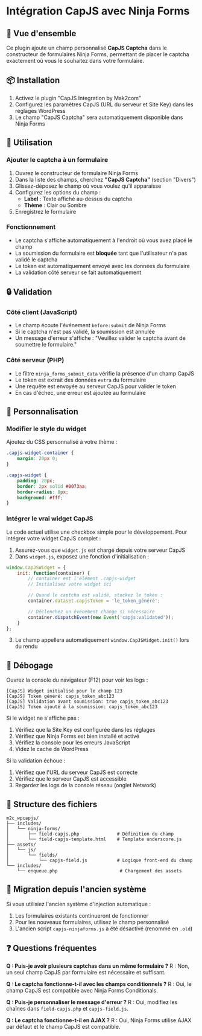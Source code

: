 # Intégration CapJS avec Ninja Forms

## 🎯 Vue d'ensemble

Ce plugin ajoute un champ personnalisé **CapJS Captcha** dans le constructeur de formulaires Ninja Forms, permettant de placer le captcha exactement où vous le souhaitez dans votre formulaire.

## 📦 Installation

1. Activez le plugin "CapJS Integration by Mak2com"
2. Configurez les paramètres CapJS (URL du serveur et Site Key) dans les réglages WordPress
3. Le champ "CapJS Captcha" sera automatiquement disponible dans Ninja Forms

## 🔧 Utilisation

### Ajouter le captcha à un formulaire

1. Ouvrez le constructeur de formulaire Ninja Forms
2. Dans la liste des champs, cherchez **"CapJS Captcha"** (section "Divers")
3. Glissez-déposez le champ où vous voulez qu'il apparaisse
4. Configurez les options du champ :
   - **Label** : Texte affiché au-dessus du captcha
   - **Thème** : Clair ou Sombre
5. Enregistrez le formulaire

### Fonctionnement

- Le captcha s'affiche automatiquement à l'endroit où vous avez placé le champ
- La soumission du formulaire est **bloquée** tant que l'utilisateur n'a pas validé le captcha
- Le token est automatiquement envoyé avec les données du formulaire
- La validation côté serveur se fait automatiquement

## 🔒 Validation

### Côté client (JavaScript)
- Le champ écoute l'événement `before:submit` de Ninja Forms
- Si le captcha n'est pas validé, la soumission est annulée
- Un message d'erreur s'affiche : "Veuillez valider le captcha avant de soumettre le formulaire."

### Côté serveur (PHP)
- Le filtre `ninja_forms_submit_data` vérifie la présence d'un champ CapJS
- Le token est extrait des données `extra` du formulaire
- Une requête est envoyée au serveur CapJS pour valider le token
- En cas d'échec, une erreur est ajoutée au formulaire

## 🎨 Personnalisation

### Modifier le style du widget

Ajoutez du CSS personnalisé à votre thème :

```css
.capjs-widget-container {
    margin: 20px 0;
}

.capjs-widget {
    padding: 20px;
    border: 2px solid #0073aa;
    border-radius: 8px;
    background: #fff;
}
```

### Intégrer le vrai widget CapJS

Le code actuel utilise une checkbox simple pour le développement. Pour intégrer votre widget CapJS complet :

1. Assurez-vous que `widget.js` est chargé depuis votre serveur CapJS
2. Dans `widget.js`, exposez une fonction d'initialisation :

```javascript
window.CapJSWidget = {
    init: function(container) {
        // container est l'élément .capjs-widget
        // Initialisez votre widget ici

        // Quand le captcha est validé, stockez le token :
        container.dataset.capjsToken = 'le_token_généré';

        // Déclenchez un événement change si nécessaire
        container.dispatchEvent(new Event('capjs:validated'));
    }
};
```

3. Le champ appellera automatiquement `window.CapJSWidget.init()` lors du rendu

## 🐛 Débogage

Ouvrez la console du navigateur (F12) pour voir les logs :

```
[CapJS] Widget initialisé pour le champ 123
[CapJS] Token généré: capjs_token_abc123
[CapJS] Validation avant soumission: true capjs_token_abc123
[CapJS] Token ajouté à la soumission: capjs_token_abc123
```

Si le widget ne s'affiche pas :
1. Vérifiez que la Site Key est configurée dans les réglages
2. Vérifiez que Ninja Forms est bien installé et activé
3. Vérifiez la console pour les erreurs JavaScript
4. Videz le cache de WordPress

Si la validation échoue :
1. Vérifiez que l'URL du serveur CapJS est correcte
2. Vérifiez que le serveur CapJS est accessible
3. Regardez les logs de la console réseau (onglet Network)

## 📁 Structure des fichiers

```
m2c_wpcapjs/
├── includes/
│   └── ninja-forms/
│       ├── field-capjs.php              # Définition du champ
│       └── field-capjs-template.html    # Template underscore.js
├── assets/
│   └── js/
│       └── fields/
│           └── capjs-field.js           # Logique front-end du champ
└── includes/
    └── enqueue.php                       # Chargement des assets
```

## 🔄 Migration depuis l'ancien système

Si vous utilisiez l'ancien système d'injection automatique :

1. Les formulaires existants continueront de fonctionner
2. Pour les nouveaux formulaires, utilisez le champ personnalisé
3. L'ancien script `capjs-ninjaforms.js` a été désactivé (renommé en `.old`)

## ❓ Questions fréquentes

**Q : Puis-je avoir plusieurs captchas dans un même formulaire ?**
R : Non, un seul champ CapJS par formulaire est nécessaire et suffisant.

**Q : Le captcha fonctionne-t-il avec les champs conditionnels ?**
R : Oui, le champ CapJS est compatible avec Ninja Forms Conditionals.

**Q : Puis-je personnaliser le message d'erreur ?**
R : Oui, modifiez les chaînes dans `field-capjs.php` et `capjs-field.js`.

**Q : Le captcha fonctionne-t-il en AJAX ?**
R : Oui, Ninja Forms utilise AJAX par défaut et le champ CapJS est compatible.
